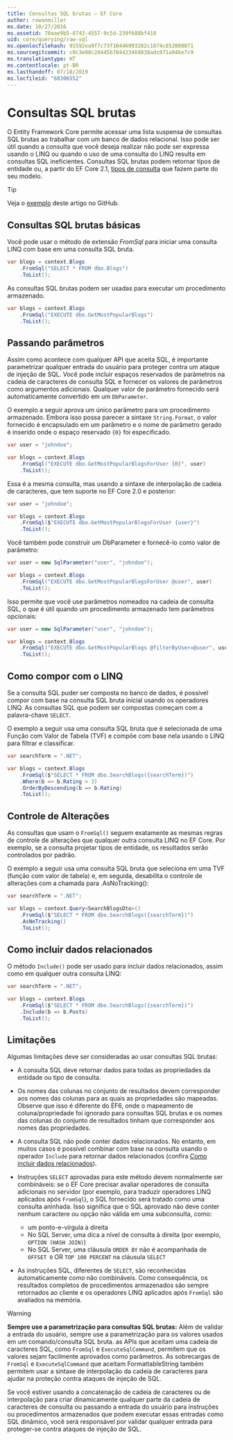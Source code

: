 ```yaml
---
title: Consultas SQL brutas – EF Core
author: rowanmiller
ms.date: 10/27/2016
ms.assetid: 70aae9b5-8743-4557-9c5d-239f688bf418
uid: core/querying/raw-sql
ms.openlocfilehash: 91592ea9f7c73f10446993282c1874c852000871
ms.sourcegitcommit: c9c3e00c2d445b784423469838adc071a946e7c9
ms.translationtype: HT
ms.contentlocale: pt-BR
ms.lasthandoff: 07/18/2019
ms.locfileid: "68306552"
---
```

# <a name="raw-sql-queries"></a>Consultas SQL brutas

O Entity Framework Core permite acessar uma lista suspensa de consultas SQL brutas ao trabalhar com um banco de dados relacional. Isso pode ser útil quando a consulta que você deseja realizar não pode ser expressa usando o LINQ ou quando o uso de uma consulta do LINQ resulta em consultas SQL ineficientes. Consultas SQL brutas podem retornar tipos de entidade ou, a partir do EF Core 2.1, [tipos de consulta](xref:core/modeling/query-types) que fazem parte do seu modelo.

> [!TIP]  
> Veja o [exemplo](https://github.com/aspnet/EntityFramework.Docs/tree/master/samples/core/Querying) deste artigo no GitHub.

## <a name="basic-raw-sql-queries"></a>Consultas SQL brutas básicas

Você pode usar o método de extensão *FromSql* para iniciar uma consulta LINQ com base em uma consulta SQL bruta.

<!-- [!code-csharp[Main](samples/core/Querying/Querying/RawSQL/Sample.cs)] -->
``` csharp
var blogs = context.Blogs
    .FromSql("SELECT * FROM dbo.Blogs")
    .ToList();
```

As consultas SQL brutas podem ser usadas para executar um procedimento armazenado.

<!-- [!code-csharp[Main](samples/core/Querying/Querying/RawSQL/Sample.cs)] -->
``` csharp
var blogs = context.Blogs
    .FromSql("EXECUTE dbo.GetMostPopularBlogs")
    .ToList();
```

## <a name="passing-parameters"></a>Passando parâmetros

Assim como acontece com qualquer API que aceita SQL, é importante parametrizar qualquer entrada do usuário para proteger contra um ataque de injeção de SQL. Você pode incluir espaços reservados de parâmetros na cadeia de caracteres de consulta SQL e fornecer os valores de parâmetros como argumentos adicionais. Qualquer valor de parâmetro fornecido será automaticamente convertido em um `DbParameter`.

O exemplo a seguir aprova um único parâmetro para um procedimento armazenado. Embora isso possa parecer a sintaxe `String.Format`, o valor fornecido é encapsulado em um parâmetro e o nome de parâmetro gerado é inserido onde o espaço reservado `{0}` foi especificado.

<!-- [!code-csharp[Main](samples/core/Querying/Querying/RawSQL/Sample.cs)] -->
``` csharp
var user = "johndoe";

var blogs = context.Blogs
    .FromSql("EXECUTE dbo.GetMostPopularBlogsForUser {0}", user)
    .ToList();
```

Essa é a mesma consulta, mas usando a sintaxe de interpolação de cadeia de caracteres, que tem suporte no EF Core 2.0 e posterior:

<!-- [!code-csharp[Main](samples/core/Querying/Querying/RawSQL/Sample.cs)] -->
``` csharp
var user = "johndoe";

var blogs = context.Blogs
    .FromSql($"EXECUTE dbo.GetMostPopularBlogsForUser {user}")
    .ToList();
```

Você também pode construir um DbParameter e fornecê-lo como valor de parâmetro:

<!-- [!code-csharp[Main](samples/core/Querying/Querying/RawSQL/Sample.cs)] -->
``` csharp
var user = new SqlParameter("user", "johndoe");

var blogs = context.Blogs
    .FromSql("EXECUTE dbo.GetMostPopularBlogsForUser @user", user)
    .ToList();
```

Isso permite que você use parâmetros nomeados na cadeia de consulta SQL, o que é útil quando um procedimento armazenado tem parâmetros opcionais:

<!-- [!code-csharp[Main](samples/core/Querying/Querying/RawSQL/Sample.cs)] -->
``` csharp
var user = new SqlParameter("user", "johndoe");

var blogs = context.Blogs
    .FromSql("EXECUTE dbo.GetMostPopularBlogs @filterByUser=@user", user)
    .ToList();
```

## <a name="composing-with-linq"></a>Como compor com o LINQ

Se a consulta SQL puder ser composta no banco de dados, é possível compor com base na consulta SQL bruta inicial usando os operadores LINQ. As consultas SQL que podem ser compostas começam com a palavra-chave `SELECT`.

O exemplo a seguir usa uma consulta SQL bruta que é selecionada de uma Função com Valor de Tabela (TVF) e compõe com base nela usando o LINQ para filtrar e classificar.

<!-- [!code-csharp[Main](samples/core/Querying/Querying/RawSQL/Sample.cs)] -->
``` csharp
var searchTerm = ".NET";

var blogs = context.Blogs
    .FromSql($"SELECT * FROM dbo.SearchBlogs({searchTerm})")
    .Where(b => b.Rating > 3)
    .OrderByDescending(b => b.Rating)
    .ToList();
```

## <a name="change-tracking"></a>Controle de Alterações

As consultas que usam o `FromSql()` seguem exatamente as mesmas regras de controle de alterações que qualquer outra consulta LINQ no EF Core. Por exemplo, se a consulta projetar tipos de entidade, os resultados serão controlados por padrão.  

O exemplo a seguir usa uma consulta SQL bruta que seleciona em uma TVF (função com valor de tabela) e, em seguida, desabilita o controle de alterações com a chamada para .AsNoTracking():

<!-- [!code-csharp[Main](samples/core/Querying/Querying/RawSQL/Sample.cs)] -->
``` csharp
var searchTerm = ".NET";

var blogs = context.Query<SearchBlogsDto>()
    .FromSql($"SELECT * FROM dbo.SearchBlogs({searchTerm})")
    .AsNoTracking()
    .ToList();
```

## <a name="including-related-data"></a>Como incluir dados relacionados

O método `Include()` pode ser usado para incluir dados relacionados, assim como em qualquer outra consulta LINQ:

<!-- [!code-csharp[Main](samples/core/Querying/Querying/RawSQL/Sample.cs)] -->
``` csharp
var searchTerm = ".NET";

var blogs = context.Blogs
    .FromSql($"SELECT * FROM dbo.SearchBlogs({searchTerm})")
    .Include(b => b.Posts)
    .ToList();
```

## <a name="limitations"></a>Limitações

Algumas limitações deve ser consideradas ao usar consultas SQL brutas:

* A consulta SQL deve retornar dados para todas as propriedades da entidade ou tipo de consulta.

* Os nomes das colunas no conjunto de resultados devem corresponder aos nomes das colunas para as quais as propriedades são mapeadas. Observe que isso é diferente do EF6, onde o mapeamento de coluna/propriedade foi ignorado para consultas SQL brutas e os nomes das colunas do conjunto de resultados tinham que corresponder aos nomes das propriedades.

* A consulta SQL não pode conter dados relacionados. No entanto, em muitos casos é possível combinar com base na consulta usando o operador `Include` para retornar dados relacionados (confira [Como incluir dados relacionados](#including-related-data)).

* Instruções `SELECT` aprovadas para este método devem normalmente ser combináveis: se o EF Core precisar avaliar operadores de consulta adicionais no servidor (por exemplo, para traduzir operadores LINQ aplicados após `FromSql`), o SQL fornecido será tratado como uma consulta aninhada. Isso significa que o SQL aprovado não deve conter nenhum caractere ou opção não válida em uma subconsulta, como:
  * um ponto-e-vírgula à direita
  * No SQL Server, uma dica a nível de consulta à direita (por exemplo, `OPTION (HASH JOIN)`)
  * No SQL Server, uma cláusula `ORDER BY` não é acompanhada de `OFFSET 0` OR `TOP 100 PERCENT` na cláusula `SELECT`

* As instruções SQL, diferentes de `SELECT`, são reconhecidas automaticamente como não combináveis. Como consequência, os resultados completos de procedimentos armazenados são sempre retornados ao cliente e os operadores LINQ aplicados após `FromSql` são avaliados na memória.

> [!WARNING]  
> **Sempre use a parametrização para consultas SQL brutas:** Além de validar a entrada do usuário, sempre use a parametrização para os valores usados em um comando/consulta SQL bruta. as APIs que aceitam uma cadeia de caracteres SQL, como `FromSql` e `ExecuteSqlCommand`, permitem que os valores sejam facilmente aprovados como parâmetros. As sobrecargas de `FromSql` e `ExecuteSqlCommand` que aceitam FormattableString também permitem usar a sintaxe de interpolação da cadeia de caracteres para ajudar na proteção contra ataques de injeção de SQL. 
> 
> Se você estiver usando a concatenação de cadeia de caracteres ou de interpolação para criar dinamicamente qualquer parte da cadeia de caracteres de consulta ou passando a entrada do usuário para instruções ou procedimentos armazenados que podem executar essas entradas como SQL dinâmico, você será responsável por validar qualquer entrada para proteger-se contra ataques de injeção de SQL.
